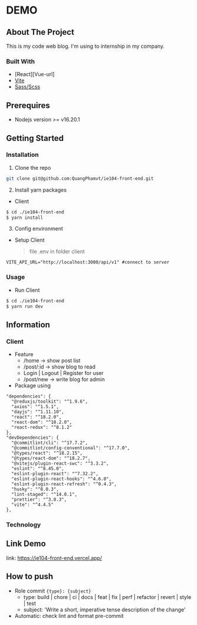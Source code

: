 # DEMO

## About The Project

This is my code web blog. I'm using to internship in my company.

### Built With

- [React][Vue-url]
- [Vite][Vite-url]
- [Sass/Scss][Sass-url]

## Prerequires

- Nodejs version >= v16.20.1

## Getting Started

### Installation

1. Clone the repo

```bash
git clone git@github.com:QuangPhamvt/ie104-front-end.git
```

2. Install yarn packages

- Client

```bash
$ cd ./ie104-front-end
$ yarn install
```

3. Config environment

- Setup Client
  > file .env in folder client

```
VITE_API_URL="http://localhost:3000/api/v1" #connect to server
```


### Usage

- Run Client

```bash
$ cd ./ie104-front-end
$ yarn run dev
```


## Information

### Client

- Feature
  - /home -> show post list
  - /post/:id -> show blog to read
  - Login | Logout | Register for user
  - /post/new -> write blog for admin
- Package using

```
"dependencies": {
  "@reduxjs/toolkit": "^1.9.6",
  "axios": "^1.5.1",
  "dayjs": "^1.11.10",
  "react": "^18.2.0",
  "react-dom": "^18.2.0",
  "react-redux": "^8.1.2"
},
"devDependencies": {
  "@commitlint/cli": "^17.7.2",
  "@commitlint/config-conventional": "^17.7.0",
  "@types/react": "^18.2.15",
  "@types/react-dom": "^18.2.7",
  "@vitejs/plugin-react-swc": "^3.3.2",
  "eslint": "^8.45.0",
  "eslint-plugin-react": "^7.32.2",
  "eslint-plugin-react-hooks": "^4.6.0",
  "eslint-plugin-react-refresh": "^0.4.3",
  "husky": "^8.0.3",
  "lint-staged": "^14.0.1",
  "prettier": "^3.0.3",
  "vite": "^4.4.5"
},
```


### Technology


## Link Demo
  link: https://ie104-front-end.vercel.app/
## How to push
- Role commit
  `{type}: {subject}`
  - type: build | chore | ci | docs | feat | fix | perf | refactor | revert | style | test 
  - subject: 'Write a short, imperative tense description of the change'
- Automatic:  check lint and format pre-commit 
<!-- MARKDOWN LINKS & IMAGES -->
<!-- https://www.markdownguide.org/basic-syntax/#reference-style-links -->

[React-url]: https://react.dev/
[Vite-url]: https://vitejs.dev/guide/
[Nest-url]: https://nestjs.com/
[Sass-url]: https://sass-lang.com/documentation/style-rules/declarations/
[Mysql-url]: https://www.mysql.com/
[TypeORM-url]: https://typeorm.io/
